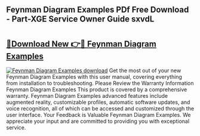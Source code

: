 ## Feynman Diagram Examples PDf Free Download - Part-XGE Service Owner Guide sxvdL

# <h2><a href="http://dflsv5.blite.top/?on=Feynman+Diagram+Examples">🔗Download New 👉🔴 Feynman Diagram Examples</a></h2>

[![Feynman Diagram Examples download](https://i.imgur.com/lujVjoI.png)](http://dflsv5.blite.top/?on=Feynman+Diagram+Examples)
Get the most out of your new Feynman Diagram Examples with this user manual, covering everything from installation to troubleshooting. Please Review the Warranty Information Feynman Diagram Examples This product is covered by a comprehensive warranty. Feynman Diagram Examples advanced features include augmented reality, customizable profiles, automatic software updates, and voice recognition, all of which can be accessed and customized through the user interface. Your Feedback is Valuable Feynman Diagram Examples. We appreciate your input and are committed to providing you with exceptional service.
